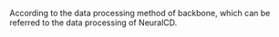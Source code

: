 According to the data processing method of backbone, which can be referred to the data processing of NeuralCD.

